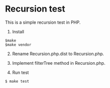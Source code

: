 Recursion test
==========================

This is a simple recursion test in PHP.

1) Install

~~~shell
$make
$make vendor
~~~

2) Rename Recursion.php.dist to Recursion.php.

3) Implement filterTree method in Recursion.php.

4) Run test

~~~shell
$ make test
~~~
